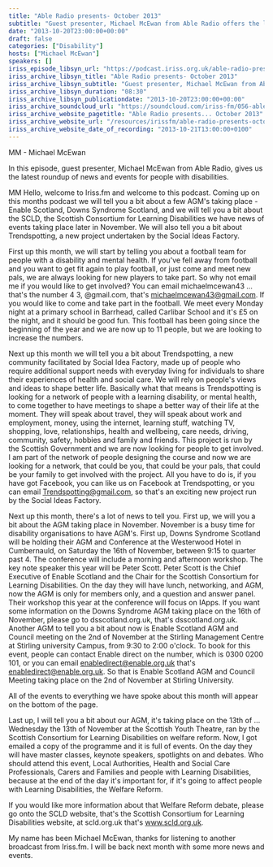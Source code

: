 ```yaml
---
title: "Able Radio presents- October 2013"
subtitle: "Guest presenter, Michael McEwan from Able Radio offers the latest round-up of news and events for people with disabilities."
date: "2013-10-20T23:00:00+00:00"
draft: false
categories: ["Disability"]
hosts: ["Michael McEwan"]
speakers: []
iriss_episode_libsyn_url: "https://podcast.iriss.org.uk/able-radio-presents-october-2013-1"
iriss_archive_libsyn_title: "Able Radio presents- October 2013"
iriss_archive_libsyn_subtitle: "Guest presenter, Michael McEwan from Able Radio offers the latest round-up of news and events for people with disabilities."
iriss_archive_libsyn_duration: "08:30"
iriss_archive_libsyn_publicationdate: "2013-10-20T23:00:00+00:00"
iriss_archive_soundcloud_url: "https://soundcloud.com/iriss-fm/056-able-radio-presents"
iriss_archive_website_pagetitle: "Able Radio presents... October 2013"
iriss_archive_website_url: "/resources/irissfm/able-radio-presents-october-2013"
iriss_archive_website_date_of_recording: "2013-10-21T13:00:00+0100"
---
```

MM - Michael McEwan

In this episode, guest presenter, Michael McEwan from Able Radio, gives us the latest roundup of news and events for people with disabilities.

MM Hello, welcome to Iriss.fm and welcome to this podcast. Coming up on this months podcast we will tell you a bit about a few AGM's taking place - Enable Scotland, Downs Syndrome Scotland, and we will tell you a bit about the SCLD, the Scottish Consortium for Learning Disabilities we have news of events taking place later in November. We will also tell you a bit about Trendspotting, a new project undertaken by the Social Ideas Factory.

First up this month, we will start by telling you about a football team for people with a disability and mental health. If you've fell away from football and you want to get fit again to play football, or just come and meet new pals, we are always looking for new players to take part. So why not email me if you would like to get involved? You can email michaelmcewan43 ... that's the number 4 3, @gmail.com, that's michaelmcewan43@gmail.com. If you would like to come and take part in the football. We meet every Monday night at a primary school in Barrhead, called Carlibar School and it's £5 on the night, and it should be good fun. This football has been going since the beginning of the year and we are now up to 11 people, but we are looking to increase the numbers.

Next up this month we will tell you a bit about Trendspotting, a new community facilitated by Social Idea Factory, made up of people who require additional support needs with everyday living for individuals to share their experiences of health and social care. We will rely on people's views and ideas to shape better life. Basically what that means is Trendspotting is looking for a network of people with a learning disability, or mental health, to come together to have meetings to shape a better way of their life at the moment. They will speak about travel, they will speak about work and employment, money, using the internet, learning stuff, watching TV, shopping, love, relationships, health and wellbeing, care needs, driving, community, safety, hobbies and family and friends. This project is run by the Scottish Government and we are now looking for people to get involved. I am part of the network of people designing the course and now we are looking for a network, that could be you, that could be your pals, that could be your family to get involved with the project. All you have to do is, if you have got Facebook, you can like us on Facebook at Trendspotting, or you can email Trendspotting@gmail.com, so that's an exciting new project run by the Social Ideas Factory.

Next up this month, there's a lot of news to tell you. First up, we will you a bit about the AGM taking place in November. November is a busy time for disability organisations to have AGM's. First up, Downs Syndrome Scotland will be holding their AGM and Conference at the Westerwood Hotel in Cumbernauld, on Saturday the 16th of November, between 9:15 to quarter past 4. The conference will include a morning and afternoon workshop. The key note speaker this year will be Peter Scott. Peter Scott is the Chief Executive of Enable Scotland and the Chair for the Scottish Consortium for Learning Disabilities. On the day they will have lunch, networking, and AGM, now the AGM is only for members only, and a question and answer panel. Their workshop this year at the conference will focus on IApps. If you want some information on the Downs Syndrome AGM taking place on the 16th of November, please go to dsscotland.org.uk, that's dsscotland.org.uk. Another AGM to tell you a bit about now is Enable Scotland AGM and Council meeting on the 2nd of November at the Stirling Management Centre at Stirling university Campus, from 9:30 to 2:00 o'clock. To book for this event, people can contact Enable direct on the number, which is 0300 0200 101, or you can email enabledirect@enable.org.uk that's enabledirect@enable.org.uk. So that is Enable Scotland AGM and Council Meeting taking place on the 2nd of November at Stirling University.

All of the events to everything we have spoke about this month will appear on the bottom of the page.

Last up, I will tell you a bit about our AGM, it's taking place on the 13th of ... Wednesday the 13th of November at the Scottish Youth Theatre, ran by the Scottish Consortium for Learning Disabilities on welfare reform. Now, I got emailed a copy of the programme and it is full of events. On the day they will have master classes, keynote speakers, spotlights on and debates. Who should attend this event, Local Authorities, Health and Social Care Professionals, Carers and Families and people with Learning Disabilities, because at the end of the day it's important for, if it's going to affect people with Learning Disabilities, the Welfare Reform.

If you would like more information about that Welfare Reform debate, please go onto the SCLD website, that's the Scottish Consortium for Learning Disabilities website, at scld.org.uk that's www.scld.org.uk.

My name has been Michael McEwan, thanks for listening to another broadcast from Iriss.fm. I will be back next month with some more news and events.